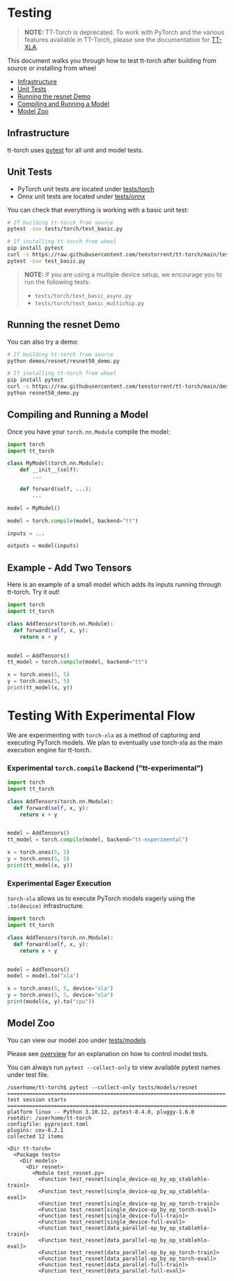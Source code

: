 # Testing

> **NOTE:** TT-Torch is deprecated. To work with PyTorch and the various features available in TT-Torch, please see the documentation for [TT-XLA](https://github.com/tenstorrent/tt-xla/blob/main/README.md).

This document walks you through how to test tt-torch after building from source or installing from wheel

* [Infrastructure](#infrastructure)
* [Unit Tests](#unit-tests)
* [Running the resnet Demo](#running-the-resnet-demo)
* [Compiling and Running a Model](#compiling-and-running-a-model)
* [Model Zoo](#model-zoo)

## Infrastructure

tt-torch uses [pytest](https://docs.pytest.org/en/stable/) for all unit and model tests.

## Unit Tests

- PyTorch unit tests are located under [tests/torch](https://github.com/tenstorrent/tt-torch/tree/main/tests/torch)
- Onnx unit tests are located under [tests/onnx](https://github.com/tenstorrent/tt-torch/tree/main/tests/onnx)

You can check that everything is working with a basic unit test:

```bash
# If building tt-torch from source
pytest -svv tests/torch/test_basic.py

# If installing tt-torch from wheel
pip install pytest
curl -s https://raw.githubusercontent.com/tenstorrent/tt-torch/main/tests/torch/test_basic.py -o test_basic.py
pytest -svv test_basic.py
```

>**NOTE:** If you are using a multiple device setup, we encourage you to run the following tests:
> - `tests/torch/test_basic_async.py`
> - `tests/torch/test_basic_multichip.py`

## Running the resnet Demo
You can also try a demo:

```bash
# If building tt-torch from source
python demos/resnet/resnet50_demo.py

# If installing tt-torch from wheel
pip install pytest
curl -s https://raw.githubusercontent.com/tenstorrent/tt-torch/main/demos/resnet/resnet50_demo.py -o resnet50_demo.py
python resnet50_demo.py
```

## Compiling and Running a Model

Once you have your `torch.nn.Module` compile the model:
```py
import torch
import tt_torch

class MyModel(torch.nn.Module):
    def __init__(self):
        ...

    def forward(self, ...):
        ...

model = MyModel()

model = torch.compile(model, backend="tt")

inputs = ...

outputs = model(inputs)
```

## Example - Add Two Tensors

Here is an example of a small model which adds its inputs running through tt-torch. Try it out!

```py
import torch
import tt_torch

class AddTensors(torch.nn.Module):
  def forward(self, x, y):
    return x + y


model = AddTensors()
tt_model = torch.compile(model, backend="tt")

x = torch.ones(5, 5)
y = torch.ones(5, 5)
print(tt_model(x, y))
```

# Testing With Experimental Flow

We are experimenting with `torch-xla` as a method of capturing and executing PyTorch models. We plan to eventually use torch-xla as the main execution engine for tt-torch.

### Experimental `torch.compile` Backend ("tt-experimental")

```py
import torch
import tt_torch

class AddTensors(torch.nn.Module):
  def forward(self, x, y):
    return x + y


model = AddTensors()
tt_model = torch.compile(model, backend="tt-experimental")

x = torch.ones(5, 5)
y = torch.ones(5, 5)
print(tt_model(x, y))
```

### Experimental Eager Execution

`torch-xla` allows us to execute PyTorch models eagerly using the `.to(device)` infrastructure.

```py
import torch
import tt_torch

class AddTensors(torch.nn.Module):
  def forward(self, x, y):
    return x + y


model = AddTensors()
model = model.to("xla")

x = torch.ones(5, 5, device="xla")
y = torch.ones(5, 5, device="xla")
print(model(x, y).to("cpu"))
```

## Model Zoo

You can view our model zoo under [tests/models](https://github.com/tenstorrent/tt-torch/tree/main/tests/models)

Please see [overview](https://docs.tenstorrent.com/tt-torch/controlling.html) for an explanation on how to control model tests.

You can always run `pytest --collect-only` to view available pytest names under test file.

```
/userhome/tt-torch$ pytest --collect-only tests/models/resnet
====================================================================== test session starts =======================================================================
platform linux -- Python 3.10.12, pytest-8.4.0, pluggy-1.6.0
rootdir: /userhome/tt-torch
configfile: pyproject.toml
plugins: cov-6.2.1
collected 12 items

<Dir tt-torch>
  <Package tests>
    <Dir models>
      <Dir resnet>
        <Module test_resnet.py>
          <Function test_resnet[single_device-op_by_op_stablehlo-train]>
          <Function test_resnet[single_device-op_by_op_stablehlo-eval]>
          <Function test_resnet[single_device-op_by_op_torch-train]>
          <Function test_resnet[single_device-op_by_op_torch-eval]>
          <Function test_resnet[single_device-full-train]>
          <Function test_resnet[single_device-full-eval]>
          <Function test_resnet[data_parallel-op_by_op_stablehlo-train]>
          <Function test_resnet[data_parallel-op_by_op_stablehlo-eval]>
          <Function test_resnet[data_parallel-op_by_op_torch-train]>
          <Function test_resnet[data_parallel-op_by_op_torch-eval]>
          <Function test_resnet[data_parallel-full-train]>
          <Function test_resnet[data_parallel-full-eval]>
```
